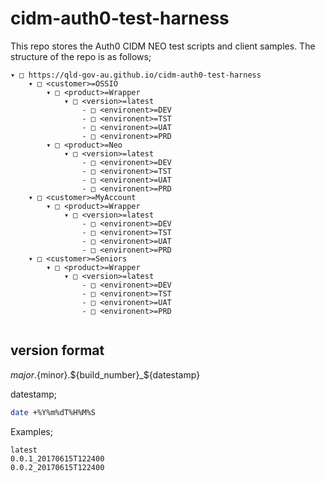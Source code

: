 # cidm-auth0-test-harness

This repo stores the Auth0 CIDM NEO test scripts and client samples.
The structure of the repo is as follows;

```
▾ □ https://qld-gov-au.github.io/cidm-auth0-test-harness
    ▾ □ <customer>=OSSIO
        ▾ □ <product>=Wrapper
            ▾ □ <version>=latest
                - □ <environent>=DEV
                - □ <environent>=TST
                - □ <environent>=UAT
                - □ <environent>=PRD
        ▾ □ <product>=Neo
            ▾ □ <version>=latest
                - □ <environent>=DEV
                - □ <environent>=TST
                - □ <environent>=UAT
                - □ <environent>=PRD
    ▾ □ <customer>=MyAccount
        ▾ □ <product>=Wrapper
            ▾ □ <version>=latest
                - □ <environent>=DEV
                - □ <environent>=TST
                - □ <environent>=UAT
                - □ <environent>=PRD
    ▾ □ <customer>=Seniors
        ▾ □ <product>=Wrapper
            ▾ □ <version>=latest
                - □ <environent>=DEV
                - □ <environent>=TST
                - □ <environent>=UAT
                - □ <environent>=PRD
                
```

## version format

${major}.${minor}.${build_number}_${datestamp}

datestamp;
```bash
date +%Y%m%dT%H%M%S
```

Examples;
```
latest
0.0.1_20170615T122400
0.0.2_20170615T122400
```

